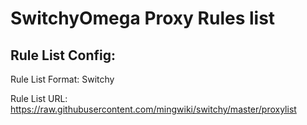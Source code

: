 # SwitchyOmega Proxy Rules list

## Rule List Config:

Rule List Format: Switchy

Rule List URL:  https://raw.githubusercontent.com/mingwiki/switchy/master/proxylist
